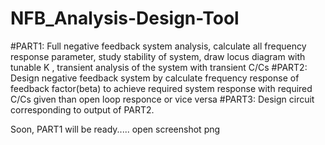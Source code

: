 # NFB_Analysis-Design-Tool
#PART1: Full negative feedback system analysis, calculate all frequency response parameter, study stability of system, draw locus diagram with tunable K , 
transient analysis of the system with transient C/Cs 
#PART2: Design negative feedback system by calculate frequency response of feedback factor(beta) to achieve required system response with required C/Cs given than open loop responce or vice versa
#PART3: Design circuit corresponding to output of PART2.

Soon, PART1 will be ready.....
open screenshot png
